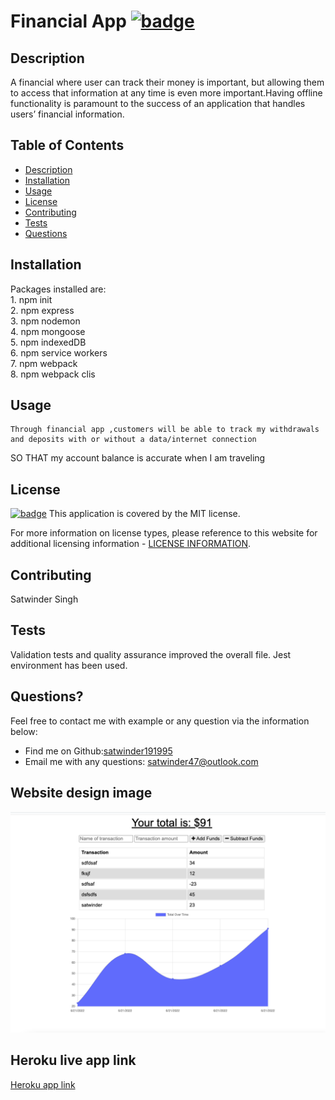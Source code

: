  # Financial App [![badge](https://img.shields.io/badge/license-MIT-brightgreen)](./LICENSE)

  ## Description

  A financial where user can track their money is important, but allowing them to access that information at any time is even more important.Having offline functionality is paramount to the success of an application that handles users’ financial information.

  ## Table of Contents
  - [Description](#description)
  - [Installation](#installation)
  - [Usage](#usage)
  - [License](#license)
  - [Contributing](#contributing)
  - [Tests](#tests)
  - [Questions](#questions)

  ## Installation

  Packages installed are:<br>  1. npm init <br> 2. npm express <br> 3. npm nodemon <br>4. npm mongoose <br> 5. npm indexedDB <br> 6. npm service workers <br> 7. npm webpack <br> 8. npm webpack clis

  ## Usage

    Through financial app ,customers will be able to track my withdrawals and deposits with or without a data/internet connection
SO THAT my account balance is accurate when I am traveling 

  ## License

  [![badge](https://img.shields.io/badge/license-MIT-brightgreen)](./LICENSE)
This application is covered by the MIT license.

For more information on license types, please reference to this website for additional licensing information - [LICENSE INFORMATION](https://opensource.org/licenses).

  ## Contributing

  Satwinder Singh
  
  ## Tests

  Validation tests and quality assurance improved the overall file. Jest environment has been used.

  ## Questions?

  Feel free to contact me with example or any question via the information below:
 * Find me on Github:[satwinder191995](https://github.com/satwinder191995)
 * Email me with any questions: [satwinder47@outlook.com](mailto:satwinder47@outlook.com)

  ## Website design image
  ![This is website image](/public/image/budget.png)

  ## Heroku live app link
  [Heroku app link](https://satwinder-blog.herokuapp.com/)
